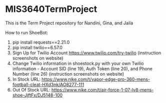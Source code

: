 # MIS3640TermProject
This is the Term Project repository for Nandini, Gina, and Jaila

How to run ShoeBot:

1. pip install requests==2.21.0
2. pip install twilio==6.57.0
3. Sign Up for Twilio Account https://www.twilio.com/try-twilio (instruction screenshots on website)
4. Change Twilio information in shoestock.py with your own Twilio information - Account SID (line 19), Auth Token (line 20), and Phone Number (line 26) (instruction screenshots on website)
5. In Stock URL: https://www.nike.com/t/vapor-edge-pro-360-mens-football-cleat-HXd3nk/AO8277-111
6. Out Of Stock URL: https://www.nike.com/t/air-force-1-07-lv8-mens-shoe-JjftFx/DJ5148-100